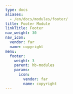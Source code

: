 ```yaml
---
type: docs
aliases:
  - /en/docs/modules/footer/
title: Footer Module
linkTitle: Footer
nav_weight: 30
nav_icon:
  vendor: far
  name: copyright
menu:
  footer:
    weight: 3
    parent: hb-modules
    params:
      icon:
        vendor: far
        name: copyright
---
```

